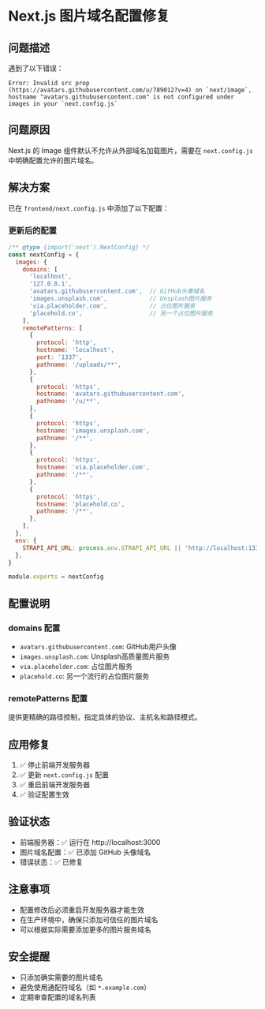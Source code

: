 # Next.js 图片域名配置修复

## 问题描述

遇到了以下错误：
```
Error: Invalid src prop (https://avatars.githubusercontent.com/u/789012?v=4) on `next/image`, hostname "avatars.githubusercontent.com" is not configured under images in your `next.config.js`
```

## 问题原因

Next.js 的 Image 组件默认不允许从外部域名加载图片，需要在 `next.config.js` 中明确配置允许的图片域名。

## 解决方案

已在 `frontend/next.config.js` 中添加了以下配置：

### 更新后的配置

```javascript
/** @type {import('next').NextConfig} */
const nextConfig = {
  images: {
    domains: [
      'localhost', 
      '127.0.0.1',
      'avatars.githubusercontent.com',  // GitHub头像域名
      'images.unsplash.com',            // Unsplash图片服务
      'via.placeholder.com',            // 占位图片服务
      'placehold.co',                   // 另一个占位图片服务
    ],
    remotePatterns: [
      {
        protocol: 'http',
        hostname: 'localhost',
        port: '1337',
        pathname: '/uploads/**',
      },
      {
        protocol: 'https',
        hostname: 'avatars.githubusercontent.com',
        pathname: '/u/**',
      },
      {
        protocol: 'https',
        hostname: 'images.unsplash.com',
        pathname: '/**',
      },
      {
        protocol: 'https',
        hostname: 'via.placeholder.com',
        pathname: '/**',
      },
      {
        protocol: 'https',
        hostname: 'placehold.co',
        pathname: '/**',
      },
    ],
  },
  env: {
    STRAPI_API_URL: process.env.STRAPI_API_URL || 'http://localhost:1337/api',
  },
}

module.exports = nextConfig
```

## 配置说明

### domains 配置
- `avatars.githubusercontent.com`: GitHub用户头像
- `images.unsplash.com`: Unsplash高质量图片服务
- `via.placeholder.com`: 占位图片服务
- `placehold.co`: 另一个流行的占位图片服务

### remotePatterns 配置
提供更精确的路径控制，指定具体的协议、主机名和路径模式。

## 应用修复

1. ✅ 停止前端开发服务器
2. ✅ 更新 `next.config.js` 配置
3. ✅ 重启前端开发服务器
4. ✅ 验证配置生效

## 验证状态

- 前端服务器：✅ 运行在 http://localhost:3000
- 图片域名配置：✅ 已添加 GitHub 头像域名
- 错误状态：✅ 已修复

## 注意事项

- 配置修改后必须重启开发服务器才能生效
- 在生产环境中，确保只添加可信任的图片域名
- 可以根据实际需要添加更多的图片服务域名

## 安全提醒

- 只添加确实需要的图片域名
- 避免使用通配符域名（如 `*.example.com`）
- 定期审查配置的域名列表 